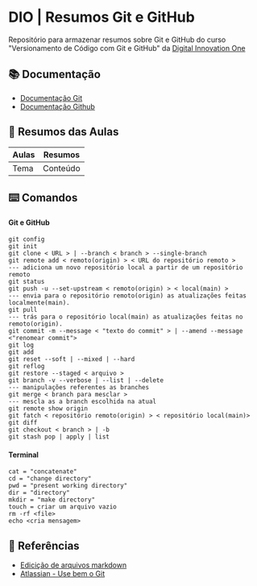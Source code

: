# DIO | Resumos Git e GitHub

Repositório para armazenar resumos sobre Git e GitHub do curso "Versionamento de Código com Git e GitHub" da [Digital Innovation One](https://www.dio.me)

## 📚 Documentação
- [Documentação Git](https://git-scm.com/doc)
- [Documentação Github](https://docs.hitgub.com/)

## 📒 Resumos das Aulas
| Aulas | Resumos |
|-------|---------|
|Tema   |Conteúdo |

## ⌨️ Comandos
#### Git e GitHub
```
git config
git init
git clone < URL > | --branch < branch > --single-branch
git remote add < remoto(origin) > < URL do repositório remoto >
--- adiciona um novo repositório local a partir de um repositório remoto
git status
git push -u --set-upstream < remoto(origin) > < local(main) >
--- envia para o repositório remoto(origin) as atualizações feitas localmente(main).
git pull
--- trás para o repositório local(main) as atualizações feitas no remoto(origin).
git commit -m --message < "texto do commit" > | --amend --message <"renomear commit">
git log
git add
git reset --soft | --mixed | --hard
git reflog
git restore --staged < arquivo >
git branch -v --verbose | --list | --delete
--- manipulações referentes as branches
git merge < branch para mesclar >
--- mescla as a branch escolhida na atual
git remote show origin
git fatch < repositório remoto(origin) > < repositório local(main)>
git diff
git checkout < branch > | -b
git stash pop | apply | list
```
#### Terminal
```
cat = "concatenate"
cd = "change directory"
pwd = "present working directory"
dir = "directory"
mkdir = "make directory"
touch = criar um arquivo vazio
rm -rf <file>
echo <cria mensagem>
```
## 📑 Referências 
- [Edicição de arquivos markdown](https://readme.so)
- [Atlassian - Use bem o Git](https://www.atlassian.com/br/git)